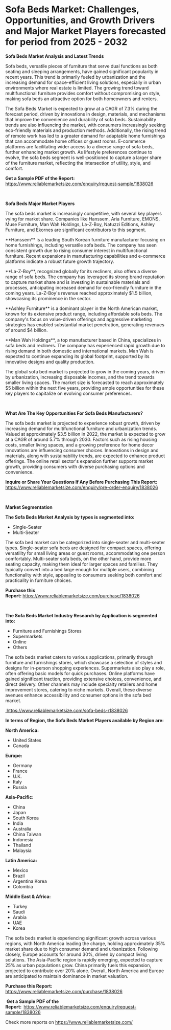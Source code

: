 <p><h1>Sofa Beds Market: Challenges, Opportunities, and Growth Drivers and Major Market Players forecasted for period from 2025 - 2032</h1></p><p><strong>Sofa Beds Market Analysis and Latest Trends</strong></p>
<p><p>Sofa beds, versatile pieces of furniture that serve dual functions as both seating and sleeping arrangements, have gained significant popularity in recent years. This trend is primarily fueled by urbanization and the increasing demand for space-efficient living solutions, especially in urban environments where real estate is limited. The growing trend toward multifunctional furniture provides comfort without compromising on style, making sofa beds an attractive option for both homeowners and renters.</p><p>The Sofa Beds Market is expected to grow at a CAGR of 7.3% during the forecast period, driven by innovations in design, materials, and mechanisms that improve the convenience and durability of sofa beds. Sustainability trends are also influencing the market, with consumers increasingly seeking eco-friendly materials and production methods. Additionally, the rising trend of remote work has led to a greater demand for adaptable home furnishings that can accommodate home offices or guest rooms. E-commerce platforms are facilitating wider access to a diverse range of sofa beds, further enhancing market growth. As lifestyle preferences continue to evolve, the sofa beds segment is well-positioned to capture a larger share of the furniture market, reflecting the intersection of utility, style, and comfort.</p></p>
<p><strong>Get a Sample PDF of the Report:&nbsp;</strong> <a href="https://www.reliablemarketsize.com/enquiry/request-sample/1838026?utm_campaign=3117&utm_medium=2&utm_source=Github&utm_content=ia&utm_term=04042025&utm_id=sofa-beds">https://www.reliablemarketsize.com/enquiry/request-sample/1838026</a></p>
<p>&nbsp;</p>
<p><strong>Sofa Beds Major Market Players</strong></p>
<p><p>The sofa beds market is increasingly competitive, with several key players vying for market share. Companies like Hanssem, Aria Furniture, EMONS, Muse Furniture, Man Wah Holdings, La-Z-Boy, Natuzzi Editions, Ashley Furniture, and Ekornes are significant contributors to this segment.</p><p>**Hanssem** is a leading South Korean furniture manufacturer focusing on home furnishings, including versatile sofa beds. The company has seen consistent growth due to rising consumer interest in multifunctional furniture. Recent expansions in manufacturing capabilities and e-commerce platforms indicate a robust future growth trajectory.</p><p>**La-Z-Boy**, recognized globally for its recliners, also offers a diverse range of sofa beds. The company has leveraged its strong brand reputation to capture market share and is investing in sustainable materials and processes, anticipating increased demand for eco-friendly furniture in the coming years. La-Z-Boy's revenue reached approximately $1.5 billion, showcasing its prominence in the sector.</p><p>**Ashley Furniture** is a dominant player in the North American market, known for its extensive product range, including affordable sofa beds. The company's focus on value-driven offerings and aggressive marketing strategies has enabled substantial market penetration, generating revenues of around $4 billion.</p><p>**Man Wah Holdings**, a top manufacturer based in China, specializes in sofa beds and recliners. The company has experienced rapid growth due to rising demand in both domestic and international markets. Man Wah is expected to continue expanding its global footprint, supported by its innovative designs and quality production.</p><p>The global sofa bed market is projected to grow in the coming years, driven by urbanization, increasing disposable incomes, and the trend towards smaller living spaces. The market size is forecasted to reach approximately $5 billion within the next five years, providing ample opportunities for these key players to capitalize on evolving consumer preferences.</p></p>
<p>&nbsp;</p>
<p><strong>What Are The Key Opportunities For Sofa Beds Manufacturers?</strong></p>
<p><p>The sofa beds market is projected to experience robust growth, driven by increasing demand for multifunctional furniture and urbanization trends. Valued at approximately $3.5 billion in 2022, the market is expected to grow at a CAGR of around 5.7% through 2030. Factors such as rising housing costs, smaller living spaces, and a growing preference for home decor innovations are influencing consumer choices. Innovations in design and materials, along with sustainability trends, are expected to enhance product offerings. The online retail sector's expansion further supports market growth, providing consumers with diverse purchasing options and convenience.</p></p>
<p><strong>Inquire or Share Your Questions If Any Before Purchasing This Report:</strong> <a href="https://www.reliablemarketsize.com/enquiry/pre-order-enquiry/1838026?utm_campaign=3117&utm_medium=2&utm_source=Github&utm_content=ia&utm_term=04042025&utm_id=sofa-beds">https://www.reliablemarketsize.com/enquiry/pre-order-enquiry/1838026</a></p>
<p>&nbsp;</p>
<p><strong>Market Segmentation</strong></p>
<p><strong>The Sofa Beds Market Analysis by types is segmented into:</strong></p>
<p><ul><li>Single-Seater</li><li>Multi-Seater</li></ul></p>
<p><p>The sofa bed market can be categorized into single-seater and multi-seater types. Single-seater sofa beds are designed for compact spaces, offering versatility for small living areas or guest rooms, accommodating one person comfortably. Multi-seater sofa beds, on the other hand, provide more seating capacity, making them ideal for larger spaces and families. They typically convert into a bed large enough for multiple users, combining functionality with style, appealing to consumers seeking both comfort and practicality in furniture choices.</p></p>
<p><strong>Purchase this Report:&nbsp;</strong><a href="https://www.reliablemarketsize.com/purchase/1838026?utm_campaign=3117&utm_medium=2&utm_source=Github&utm_content=ia&utm_term=04042025&utm_id=sofa-beds">https://www.reliablemarketsize.com/purchase/1838026</a></p>
<p>&nbsp;</p>
<p><strong>The Sofa Beds Market Industry Research by Application is segmented into:</strong></p>
<p><ul><li>Furniture and Furnishings Stores</li><li>Supermarkets</li><li>Online</li><li>Others</li></ul></p>
<p><p>The sofa beds market caters to various applications, primarily through furniture and furnishings stores, which showcase a selection of styles and designs for in-person shopping experiences. Supermarkets also play a role, often offering basic models for quick purchases. Online platforms have gained significant traction, providing extensive choices, convenience, and direct delivery. Other channels may include specialty retailers and home improvement stores, catering to niche markets. Overall, these diverse avenues enhance accessibility and consumer options in the sofa bed market.</p></p>
<p><a href="https://www.reliablemarketsize.com/sofa-beds-r1838026?utm_campaign=3117&utm_medium=2&utm_source=Github&utm_content=ia&utm_term=04042025&utm_id=sofa-beds">&nbsp;https://www.reliablemarketsize.com/sofa-beds-r1838026</a></p>
<p><strong>In terms of Region, the Sofa Beds Market Players available by Region are:</strong></p>
<p>
    <p> <strong> North America: </strong>
        <ul>
            <li>United States</li>
            <li>Canada</li>
        </ul>
        </p> 
    <p> <strong> Europe: </strong>
        <ul>
            <li>Germany</li>
            <li>France</li>
            <li>U.K.</li>
            <li>Italy</li>
            <li>Russia</li>
        </ul>
        </p> 
    <p> <strong> Asia-Pacific: </strong>
        <ul>
            <li>China</li>
            <li>Japan</li>
            <li>South Korea</li>
            <li>India</li>
            <li>Australia</li>
            <li>China Taiwan</li>
            <li>Indonesia</li>
            <li>Thailand</li>
            <li>Malaysia</li>
        </ul>
        </p> 
    <p> <strong> Latin America: </strong>
        <ul>
            <li>Mexico</li>
            <li>Brazil</li>
            <li>Argentina Korea</li>
            <li>Colombia</li>
        </ul>
        </p> 
    <p> <strong> Middle East & Africa: </strong>
        <ul>
            <li>Turkey</li>
            <li>Saudi</li>
            <li>Arabia</li>
            <li>UAE</li>
            <li>Korea</li>
        </ul>
    </p>
    </p>
<p><p>The sofa beds market is experiencing significant growth across various regions, with North America leading the charge, holding approximately 35% market share due to high consumer demand and urbanization. Following closely, Europe accounts for around 30%, driven by compact living solutions. The Asia-Pacific region is rapidly emerging, expected to capture 25% as urban populations grow. China primarily fuels this expansion, projected to contribute over 20% alone. Overall, North America and Europe are anticipated to maintain dominance in market valuation.</p></p>
<p><strong>Purchase this Report: </strong><a href="https://www.reliablemarketsize.com/purchase/1838026?utm_campaign=3117&utm_medium=2&utm_source=Github&utm_content=ia&utm_term=04042025&utm_id=sofa-beds">https://www.reliablemarketsize.com/purchase/1838026</a></p>
<p>&nbsp;<strong>Get a Sample PDF of the Report:&nbsp;&nbsp;</strong><a href="https://www.reliablemarketsize.com/enquiry/request-sample/1838026?utm_campaign=3117&utm_medium=2&utm_source=Github&utm_content=ia&utm_term=04042025&utm_id=sofa-beds">https://www.reliablemarketsize.com/enquiry/request-sample/1838026</a></p>
<p><strong></strong></p>
<p>Check more reports on <a href="https://www.reliablemarketsize.com/?utm_campaign=3117&utm_medium=2&utm_source=Github&utm_content=ia&utm_term=04042025&utm_id=sofa-beds">https://www.reliablemarketsize.com/</a></p>